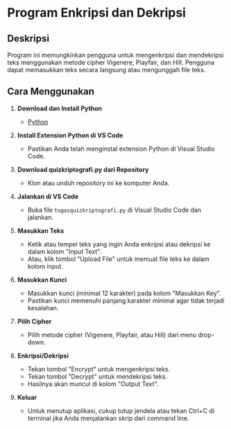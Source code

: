 # Program Enkripsi dan Dekripsi

## Deskripsi
Program ini memungkinkan pengguna untuk mengenkripsi dan mendekripsi teks menggunakan metode cipher Vigenere, Playfair, dan Hill. Pengguna dapat memasukkan teks secara langsung atau mengunggah file teks.

## Cara Menggunakan

1. **Download dan Install Python**
   - [Python](https://www.python.org/downloads/)

2. **Install Extension Python di VS Code**
   - Pastikan Anda telah menginstal extension Python di Visual Studio Code.

3. **Download quizkriptografi.py dari Repository**
   - Klon atau unduh repository ini ke komputer Anda.

4. **Jalankan di VS Code**
   - Buka file `tugasquizkriptografi.py` di Visual Studio Code dan jalankan.

5. **Masukkan Teks**
   - Ketik atau tempel teks yang ingin Anda enkripsi atau dekripsi ke dalam kolom "Input Text".
   - Atau, klik tombol "Upload File" untuk memuat file teks ke dalam kolom input.

6. **Masukkan Kunci**
   - Masukkan kunci (minimal 12 karakter) pada kolom "Masukkan Key".
   - Pastikan kunci memenuhi panjang karakter minimal agar tidak terjadi kesalahan.

7. **Pilih Cipher**
   - Pilih metode cipher (Vigenere, Playfair, atau Hill) dari menu drop-down.

8. **Enkripsi/Dekripsi**
   - Tekan tombol "Encrypt" untuk mengenkripsi teks.
   - Tekan tombol "Decrypt" untuk mendekripsi teks.
   - Hasilnya akan muncul di kolom "Output Text".

9. **Keluar**
   - Untuk menutup aplikasi, cukup tutup jendela atau tekan Ctrl+C di terminal jika Anda menjalankan skrip dari command line.

